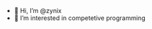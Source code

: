 - 👋 Hi, I’m @zynix
- 👀 I’m interested in competetive programming


<!---
cr3do/cr3do is a ✨ special ✨ repository because its `README.md` (this file) appears on your GitHub profile.
You can click the Preview link to take a look at your changes.
--->
